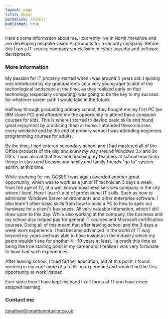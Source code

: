 ```yaml
---
layout: page
title: About
permalink: /about/
published: true
---
```


Here's some information about me. I currently live in North Yorkshire and are developing bespoke vision AI products for a security company.
Before this I ran a IT service company specialising in cyber security and software devlopment.  


### More Information
My passion for IT properly started when I was around 4 years old. I quickly was introduced by my grandparents (at a very young age) to alot of the techonlogical landscape at the time, as they realised early on that technology (especially computing) was going to be the key to my success for whatever career path I would take in the future. 

Halfway through graduating primary school, they bought me my first PC (an IBM clone PC) and afforded me the opportunity to attend basic computer courses for kids. This is where I started to devlop basic skills and found great enjoyment by practicing them at home. I attended these courses every weekend and by the end of primary school I was attending beginners programming courses for adults.

By the time, I had entered secondary school and I had mastered all of the Office products of the day and knew my way around Windows 3.x and 9x OS's. I was also at that this time teaching my teachers at school how to do things in class and became my family and family friends "go to" system admin, at this time. 

While studying for my GCSES I was again awarded another great opportunity, which was to work as a junior IT technician 3 days a week, from the age of 12, at a well known busisness services company in the city where i lived. Here I learn't alot of professional IT skills. Such as how to administer Windows Server environments and other enterprise software. I also learn't other basic skills from how to build a PC to how to spec out hardware for a client's busisness. All very valuable infomation, which I still draw upon to this day. While also working at the company, the business and my school also helped pay for general IT courses and Microsoft certification courses. Doing all of this meant that after leaving school and the 3 days a week work experience. I had became advanced in the world of IT way beyond my years and was able to have insights in the industry which my peers wouldn't see for another 4 - 10 years at least. I a credit this time as being the true starting point in my career and I realise I was very fortunate to have had such experiences.

After leaving school, I tried further education, but at this point, I found working in my craft more of a fulfilling experience and would find the first opportunity to work instead.

Ever since then I have kept my hand in all forms of IT and have never stopped learning. 

### Contact me

[jonathan@jonathanmtaylor.co.uk](mailto:jonathan@jonathanmtaylor.co.uk)
